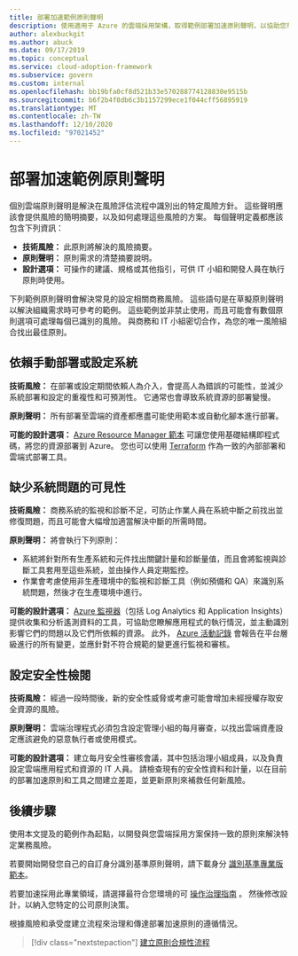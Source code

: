 ```yaml
---
title: 部署加速範例原則聲明
description: 使用適用于 Azure 的雲端採用架構，取得範例部署加速原則聲明，以協助您草擬原則聲明。
author: alexbuckgit
ms.author: abuck
ms.date: 09/17/2019
ms.topic: conceptual
ms.service: cloud-adoption-framework
ms.subservice: govern
ms.custom: internal
ms.openlocfilehash: bb19bfa0cf8d521b33e570288774128830e9515b
ms.sourcegitcommit: b6f2b4f8db6c3b1157299ece1f044cff56895919
ms.translationtype: MT
ms.contentlocale: zh-TW
ms.lasthandoff: 12/10/2020
ms.locfileid: "97021452"
---
```

# <a name="deployment-acceleration-sample-policy-statements"></a>部署加速範例原則聲明

個別雲端原則聲明是解決在風險評估流程中識別出的特定風險方針。 這些聲明應該會提供風險的簡明摘要，以及如何處理這些風險的方案。 每個聲明定義都應該包含下列資訊：

- **技術風險：** 此原則將解決的風險摘要。
- **原則聲明：** 原則需求的清楚摘要說明。
- **設計選項：** 可操作的建議、規格或其他指引，可供 IT 小組和開發人員在執行原則時使用。

下列範例原則聲明會解決常見的設定相關商務風險。 這些語句是在草擬原則聲明以解決組織需求時可參考的範例。 這些範例並非禁止使用，而且可能會有數個原則選項可處理每個已識別的風險。 與商務和 IT 小組密切合作，為您的唯一風險組合找出最佳原則。

## <a name="reliance-on-manual-deployment-or-configuration-of-systems"></a>依賴手動部署或設定系統

**技術風險：** 在部署或設定期間依賴人為介入，會提高人為錯誤的可能性，並減少系統部署和設定的重複性和可預測性。 它通常也會導致系統資源的部署變慢。

**原則聲明：** 所有部署至雲端的資產都應盡可能使用範本或自動化腳本進行部署。

**可能的設計選項：** [Azure Resource Manager 範本](/azure/azure-resource-manager/templates/overview) 可讓您使用基礎結構即程式碼，將您的資源部署到 Azure。 您也可以使用 [Terraform](/azure/terraform/terraform-overview) 作為一致的內部部署和雲端式部署工具。

## <a name="lack-of-visibility-into-system-issues"></a>缺少系統問題的可見性

**技術風險：** 商務系統的監視和診斷不足，可防止作業人員在系統中斷之前找出並修復問題，而且可能會大幅增加適當解決中斷的所需時間。

**原則聲明：** 將會執行下列原則：

- 系統將針對所有生產系統和元件找出關鍵計量和診斷量值，而且會將監視與診斷工具套用至這些系統，並由操作人員定期監控。
- 作業會考慮使用非生產環境中的監視和診斷工具（例如預備和 QA）來識別系統問題，然後才在生產環境中進行。

**可能的設計選項：** [Azure 監視器](/azure/azure-monitor)（包括 Log Analytics 和 Application Insights）提供收集和分析遙測資料的工具，可協助您瞭解應用程式的執行情況，並主動識別影響它們的問題以及它們所依賴的資源。 此外， [Azure 活動記錄](/azure/azure-monitor/platform/activity-logs-overview) 會報告在平台層級進行的所有變更，並應針對不符合規範的變更進行監視和審核。

## <a name="configuration-security-reviews"></a>設定安全性檢閱

**技術風險：** 經過一段時間後，新的安全性威脅或考慮可能會增加未經授權存取安全資源的風險。

**原則聲明：** 雲端治理程式必須包含設定管理小組的每月審查，以找出雲端資產設定應該避免的惡意執行者或使用模式。

**可能的設計選項：** 建立每月安全性審核會議，其中包括治理小組成員，以及負責設定雲端應用程式和資源的 IT 人員。 請檢查現有的安全性資料和計量，以在目前的部署加速原則和工具之間建立差距，並更新原則來補救任何新風險。

## <a name="next-steps"></a>後續步驟

使用本文提及的範例作為起點，以開發與您雲端採用方案保持一致的原則來解決特定業務風險。

若要開始開發您自己的自訂身分識別基準原則聲明，請下載身分 [識別基準專業版範本](../identity-baseline/template.md)。

若要加速採用此專業領域，請選擇最符合您環境的可 [操作治理指南](../guides/index.md) 。 然後修改設計，以納入您特定的公司原則決策。

根據風險和承受度建立流程來治理和傳達部署加速原則的遵循情況。

> [!div class="nextstepaction"]
> [建立原則合規性流程](./compliance-processes.md)
